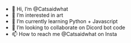- 👋 Hi, I’m @Catsaidwhat
- 👀 I’m interested in art
- 🌱 I’m currently learning Python + Javascript
- 💞️ I’m looking to collaborate on Dicord bot code
- 📫 How to reach me @Catsaidwhat on Insta

